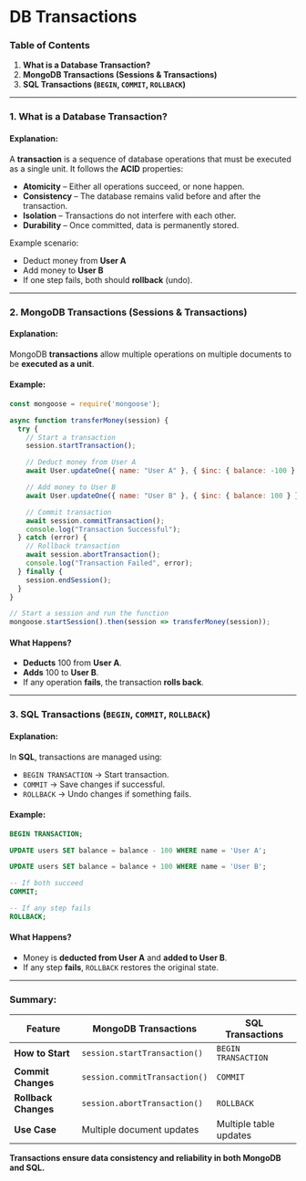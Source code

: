 # DB Transactions

### **Table of Contents**

1. **What is a Database Transaction?**
2. **MongoDB Transactions (Sessions & Transactions)**
3. **SQL Transactions (`BEGIN`, `COMMIT`, `ROLLBACK`)**

***

### **1. What is a Database Transaction?**

#### **Explanation:**

A **transaction** is a sequence of database operations that must be executed as a single unit. It follows the **ACID** properties:

* **Atomicity** – Either all operations succeed, or none happen.
* **Consistency** – The database remains valid before and after the transaction.
* **Isolation** – Transactions do not interfere with each other.
* **Durability** – Once committed, data is permanently stored.

Example scenario:

* Deduct money from **User A**
* Add money to **User B**
* If one step fails, both should **rollback** (undo).

***

### **2. MongoDB Transactions (Sessions & Transactions)**

#### **Explanation:**

MongoDB **transactions** allow multiple operations on multiple documents to be **executed as a unit**.

#### **Example:**

```javascript
const mongoose = require('mongoose');

async function transferMoney(session) {
  try {
    // Start a transaction
    session.startTransaction();

    // Deduct money from User A
    await User.updateOne({ name: "User A" }, { $inc: { balance: -100 } }, { session });

    // Add money to User B
    await User.updateOne({ name: "User B" }, { $inc: { balance: 100 } }, { session });

    // Commit transaction
    await session.commitTransaction();
    console.log("Transaction Successful");
  } catch (error) {
    // Rollback transaction
    await session.abortTransaction();
    console.log("Transaction Failed", error);
  } finally {
    session.endSession();
  }
}

// Start a session and run the function
mongoose.startSession().then(session => transferMoney(session));
```

#### **What Happens?**

* **Deducts** 100 from **User A**.
* **Adds** 100 to **User B**.
* If any operation **fails**, the transaction **rolls back**.

***

### **3. SQL Transactions (`BEGIN`, `COMMIT`, `ROLLBACK`)**

#### **Explanation:**

In **SQL**, transactions are managed using:

* `BEGIN TRANSACTION` → Start transaction.
* `COMMIT` → Save changes if successful.
* `ROLLBACK` → Undo changes if something fails.

#### **Example:**

```sql
BEGIN TRANSACTION;

UPDATE users SET balance = balance - 100 WHERE name = 'User A';

UPDATE users SET balance = balance + 100 WHERE name = 'User B';

-- If both succeed
COMMIT;

-- If any step fails
ROLLBACK;
```

#### **What Happens?**

* Money is **deducted from User A** and **added to User B**.
* If any step **fails**, `ROLLBACK` restores the original state.

***

### **Summary:**

| Feature              | MongoDB Transactions          | SQL Transactions       |
| -------------------- | ----------------------------- | ---------------------- |
| **How to Start**     | `session.startTransaction()`  | `BEGIN TRANSACTION`    |
| **Commit Changes**   | `session.commitTransaction()` | `COMMIT`               |
| **Rollback Changes** | `session.abortTransaction()`  | `ROLLBACK`             |
| **Use Case**         | Multiple document updates     | Multiple table updates |

**Transactions ensure data consistency and reliability in both MongoDB and SQL.**
